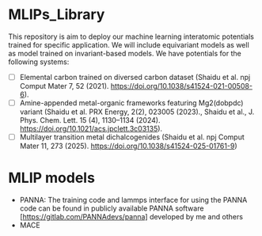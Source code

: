 # MLIPs_Library
This repository is aim to deploy our machine learning interatomic potentials trained for specific application. 
We will include equivariant models as well as model trained on invariant-based models. We have potentials for the following systems:

- [ ] Elemental carbon trained on diversed carbon dataset (Shaidu et al. npj Comput Mater 7, 52 (2021). https://doi.org/10.1038/s41524-021-00508-6).
- [ ] Amine-appended metal-organic frameworks featuring Mg2(dobpdc) variant (Shaidu et al. PRX Energy, 2(2), 023005 (2023)., Shaidu et al., J. Phys. Chem. Lett. 15 (4), 1130–1134 (2024). https://doi.org/10.1021/acs.jpclett.3c03135).
- [ ] Multilayer transition metal dichalcogenides (Shaidu et al. npj Comput Mater 11, 273 (2025). https://doi.org/10.1038/s41524-025-01761-9)

# MLIP models
- PANNA: The training code and lammps interface for using the PANNA code can be found in publicly available PANNA software [https://gitlab.com/PANNAdevs/panna] developed by me and others
- MACE
